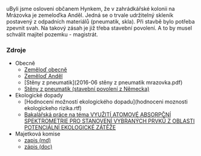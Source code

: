 
uByli jsme osloveni občanem Hynkem, že v zahrádkářské kolonii na Mrázovka je zemeloďka Anděl. Jedná se o trvale udržitelný skleník postavený z odpadních materiálů (pneumatik, skla). Při stavbě bylo potřeba zpevnit svah. Na takový zásah je již třeba stavební povolení. A to by musel schválit majitel pozemku - magistrát.

### Zdroje

- Obecně
	- [Zeměloď obecně](zemelod-obecne.pdf)
	- [Zeměloď Anděl](zemelod-Andel.pdf)
	- [Stěny z pneumatik](2016-06 stěny z pneumatik mrazovka.pdf)
	- [Stěny z pneumatik (stavební povolení z Německa)](pneumatiky-sp-de.pdf)
- Ekologické dopady
	- [Hodnocení možností ekologického dopadu](hodnoceni moznosti ekologickeho rizika.rtf)
	- [Bakalářská práce na téma VYUŽITÍ ATOMOVÉ ABSORPČNÍ SPEKTROMETRIE PRO STANOVENÍ VYBRANÝCH PRVKŮ Z OBLASTI POTENCIÁLNÍ EKOLOGICKÉ ZÁTĚŽE](BP-dopady-pneumatik.pdf)
- Majetková komise
	- [zapis (md)](2016-01-19-majetkova-Komise-zapis.md)
	- [zápis (doc)](2016-01-19-majetkova-Komise-zapis.doc)
